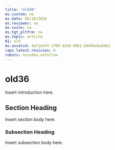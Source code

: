 ```yaml
---
title: "old36"
ms.custom: na
ms.date: 09/18/2016
ms.reviewer: na
ms.suite: na
ms.tgt_pltfrm: na
ms.topic: article
H1: old
ms.assetid: 4a71d4f4-1f69-42e8-99b1-b945be5a6961
caps.latest.revision: 6
robots: noindex,nofollow
---
```

# old36
Insert introduction here.  
  
## Section Heading  
 Insert section body here.  
  
### Subsection Heading  
 Insert subsection body here.